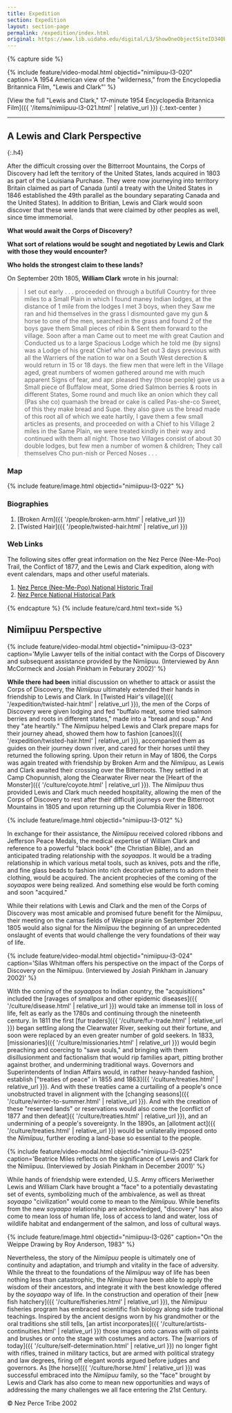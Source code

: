 ```yaml
---
title: Expedition
section: Expedition
layout: section-page
permalink: /expedition/index.html
original: https://www.lib.uidaho.edu/digital/L3/ShowOneObjectSiteID34ObjectID80ExpeditionID.html
---
```


{% capture side %}

{% include feature/video-modal.html objectid="nimiipuu-l3-020" caption='A 1954 American view of the "wilderness," from the Encyclopedia Britannica Film, "Lewis and Clark"' %}

[View the full "Lewis and Clark," 17-minute 1954 Encyclopedia Britannica Film]({{ '/items/nimiipuu-l3-021.html' | relative_url }})
{:.text-center }

------

## A Lewis and Clark Perspective
{:.h4}

After the difficult crossing over the Bitterroot Mountains, the Corps of Discovery had left the territory of the United States, lands acquired in 1803 as part of the Louisiana Purchase. They were now journeying into territory Britain claimed as part of Canada (until a treaty with the United States in 1846 established the 49th parallel as the boundary separating Canada and the United States). In addition to Britian, Lewis and Clark would soon discover that these were lands that were claimed by other peoples as well, since time immemorial.

**What would await the Corps of Discovery?**

**What sort of relations would be sought and negotiated by Lewis and Clark with those they would encounter?**

**Who holds the strongest claim to these lands?**

On September 20th 1805, **William Clark** wrote in his journal:

> I set out early . . . proceeded on through a butifull Country for three miles to a Small Plain in which I found maney Indian lodges, at the distance of 1 mile from the lodges I met 3 boys, when they Saw me ran and hid themselves in the grass I dismounted gave my gun & horse to one of the men, searched in the grass and found 2 of the boys gave them Small pieces of ribin & Sent them forward to the village. Soon after a man Came out to meet me with great Caution and Conducted us to a large Spacious Lodge which he told me (by signs) was a Lodge of his great Chief who had Set out 3 days previous with all the Warriers of the nation to war on a South West derection & would return in 15 or 18 days. the fiew men that were left in the Village aged, great numbers of women gathered around me with much apparent Signs of fear, and apr. pleased they (those people) gave us a Small piece of Buffalow meat, Some dried Salmon berries & roots in different States, Some round and much like an onion which they call (Pas she co) quamash the bread or cake is called Pas-she-co Sweet, of this they make bread and Supe. they also gave us the bread made of this root all of which we eate hartily, I gave them a few small articles as presents, and proceeded on with a Chief to his Village 2 miles in the Same Plain, we were treated kindly in their way and continued with them all night. Those two Villages consist of about 30 double lodges, but few men a number of women & children; They call themselves Cho pun-nish or Perced Noses . . .

### Map

{% include feature/image.html objectid="nimiipuu-l3-022" %}

### Biographies

1.  [Broken Arm]({{ '/people/broken-arm.html' | relative_url }})
2.  [Twisted Hair]({{ '/people/twisted-hair.html' | relative_url }})

### Web Links

The following sites offer great information on the Nez Perce (Nee-Me-Poo) Trail, the Conflict of 1877, and the Lewis and Clark expedition, along with event calendars, maps and other useful materials.

1.  [Nez Perce (Nee-Me-Poo) National Historic Trail](https://www.nps.gov/places/000/nez-perce-national-historic-trail.htm)
2.  [Nez Perce National Historical Park](http://www.nps.gov/nepe/)

{% endcapture %}
{% include feature/card.html text=side %}

## Nimíipuu Perspective

{% include feature/video-modal.html objectid="nimiipuu-l3-023" caption='Mylie Lawyer tells of the initial contact with the Corps of Discovery and subsequent assistance provided by the Nimíipuu. (Interviewed by Ann McCormeck and Josiah Pinkham in Feburary 2002)' %}

**While there had been** initial discussion on whether to attack or assist the Corps of Discovery, the _Nimíipuu_ ultimately extended their hands in friendship to Lewis and Clark. In [Twisted Hair's village]({{ '/expedition/twisted-hair.html' | relative_url }}), the men of the Corps of Discovery were given lodging and fed "buffalo meat, some tried salmon berries and roots in different states," made into a "bread and soup." And they "ate heartily." The _Nimíipuu_ helped Lewis and Clark prepare maps for their journey ahead, showed them how to fashion [canoes]({{ '/expedition/twisted-hair.html' | relative_url }}), accompanied them as guides on their journey down river, and cared for their horses until they returned the following spring. Upon their return in May of 1806, the Corps was again treated with friendship by Broken Arm and the _Nimíipuu_, as Lewis and Clark awaited their crossing over the Bitterroots. They settled in at Camp Chopunnish, along the Clearwater River near the [Heart of the Monster]({{ '/culture/coyote.html' | relative_url }}). The _Nimíipuu_ thus provided Lewis and Clark much needed hospitality, allowing the men of the Corps of Discovery to rest after their difficult journeys over the Bitterroot Mountains in 1805 and upon returning up the Columbia River in 1806.

{% include feature/image.html objectid="nimiipuu-l3-012" %}

In exchange for their assistance, the _Nimíipuu_ received colored ribbons and Jefferson Peace Medals, the medical expertise of William Clark and reference to a powerful "black book" (the Christian Bible), and an anticipated trading relationship with the _soyaapos_. It would be a trading relationship in which various metal tools, such as knives, pots and the rifle, and fine glass beads to fashion into rich decorative patterns to adorn their clothing, would be acquired. The ancient prophecies of the coming of the _soyaapos_ were being realized. And something else would be forth coming and soon "acquired."

While their relations with Lewis and Clark and the men of the Corps of Discovery was most amicable and promised future benefit for the _Nimíipuu_, their meeting on the camas fields of Weippe prairie on September 20th 1805 would also signal for the _Nimíipuu_ the beginning of an unprecedented onslaught of events that would challenge the very foundations of their way of life.

{% include feature/video-modal.html objectid="nimiipuu-l3-024" caption='Silas Whitman offers his perspective on the impact of the Corps of Discovery on the Nimíipuu. (Interviewed by Josiah Pinkham in January 2002)' %}

With the coming of the _soyaapos_ to Indian country, the "acquisitions" included the [ravages of smallpox and other epidemic diseases]({{ '/culture/disease.html' | relative_url }}) would take an immense toll in loss of life, felt as early as the 1780s and continuing through the nineteenth century. In 1811 the first [fur traders]({{ '/culture/fur-trade.html' | relative_url }}) began settling along the Clearwater River, seeking out their fortune, and soon were replaced by an even greater number of gold seekers. In 1833, [missionaries]({{ '/culture/missionaries.html' | relative_url }}) would begin preaching and coercing to "save souls," and bringing with them disillusionment and factionalism that would rip families apart, pitting brother against brother, and undermining traditional ways. Governors and Superintendents of Indian Affairs would, in rather heavy-handed fashion, establish ["treaties of peace" in 1855 and 1863]({{ '/culture/treaties.html' | relative_url }}). And with these treaties came a curtailing of a people's once unobstructed travel in alignment with the [changing seasons]({{ '/culture/winter-to-summer.html' | relative_url }}). And with the creation of these "reserved lands" or reservations would also come the [conflict of 1877 and then defeat]{{ '/culture/treaties.html' | relative_url }}), and an undermining of a people's sovereignty. In the 1890s, an [allotment act]({{ '/culture/treaties.html' | relative_url }}) would be unilaterally imposed onto the _Nimíipuu_, further eroding a land-base so essential to the people.

{% include feature/video-modal.html objectid="nimiipuu-l3-025" caption='Beatrice Miles reflects on the significance of Lewis and Clark for the Nimíipuu. (Interviewed by Josiah Pinkham in December 2001)' %}

While hands of friendship were extended, U.S. Army officers Meriwether Lewis and William Clark have brought a "face" to a potentially devastating set of events, symbolizing much of the ambivalence, as well as threat _soyaapo_ "civilization" would come to mean to the _Nimíipuu_. While benefits from the new _soyaapo_ relationship are acknowledged, "discovery" has also come to mean loss of human life, loss of access to land and water, loss of wildlife habitat and endangerment of the salmon, and loss of cultural ways.

{% include feature/image.html objectid="nimiipuu-l3-026" caption="On the Weippe Drawing by Roy Anderson, 1983" %}

Nevertheless, the story of the _Nimíipuu_ people is ultimately one of continuity and adaptation, and triumph and vitality in the face of adversity. While the threat to the foundations of the _Nimíipuu_ way of life has been nothing less than catastrophic, the _Nimíipuu_ have been able to apply the wisdom of their ancestors, and integrate it with the best knowledge offered by the _soyaapo_ way of life. In the construction and operation of their [new fish hatchery]({{ '/culture/fisheries.html' | relative_url }}), the _Nimíipuu_ fisheries program has embraced scientific fish biology along side traditional teachings. Inspired by the ancient designs worn by his grandmother or the oral traditions she still tells, [an artist incorporates]({{ '/culture/artists-continuities.html' | relative_url }}) those images onto canvas with oil paints and brushes or onto the stage with costumes and actors. The [warriors of today]({{ '/culture/self-determination.html' | relative_url }}) no longer fight with rifles, trained in military tactics, but are armed with political strategy and law degrees, firing off elegant words argued before judges and governors. As [the horse]({{ '/culture/horse.html' | relative_url }}) was successful embraced into the _Nimíipuu_ family, so the "face" brought by Lewis and Clark has also come to mean new opportunities and ways of addressing the many challenges we all face entering the 21st Century.

© Nez Perce Tribe 2002
